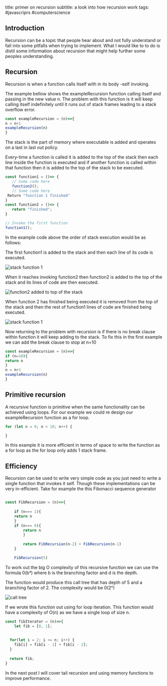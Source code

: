 title: primer on recursion
subtitle: a look into how recursion work 
tags: #javascriprs #computerscience

## Introduction 
Recursion can be a topic that people hear about and not fully understand or fall into some pitfalls when trying to implement. What I would like to to do is distil some information about recursion that might help further some peoples understanding. 

## Recursion

Recursion is when a function calls itself with in its body -self invoking. 

The example bellow shows the exampleRecursion function calling itself and passing in the new value n. The problem with this function is it will keep calling itself indefinitely until it runs out of stack frames leading to a stack overflow error.



``` javascript 
const exampleRecursion = (n)=>{
n = n+1
exampleRecursion(n)
}

```

The stack is the part of memory where executable is added and operates on a last in last out policy. 

Every-time a function is called it is added to the top of the  stack then each line inside the function is executed and if another function is called within that function then it is added to the top of the stack to be executed. 

```javascript
const function1 = ()=> {
   // Some code here
   function2();
   // Some code here
 Return "function 1 finished"
}
const function2 = ()=> {
   return "finished";
}

// Invoke the first function
function1();

```
In the example code above the order of stack execution would be as follows:

The first function1 is added to the stack and then each line of its code is executed. 

![stack function 1](https://dev-to-uploads.s3.amazonaws.com/uploads/articles/9nbpukdyakisu0oyycen.png)

When it reaches invoking function2 then function2 is added to the top of the stack and its lines of code are then executed.

![function2 added to top of the stack](https://dev-to-uploads.s3.amazonaws.com/uploads/articles/r49mjny58vx1adw0nxe4.png)

When function 2 has finished being executed it is removed from the top of the stack and then the rest of function1 lines of code are finished being executed. 

![stack function 1](https://dev-to-uploads.s3.amazonaws.com/uploads/articles/9nbpukdyakisu0oyycen.png)

Now returning to the problem with recursion is if there is no break clause within function it will keep adding to the stack. To fix this in the first example we can add the break clause to stop at n=10 


 

``` javascript 
const exampleRecursion = (n)=>{
if (n=10){
return n
}
n = n+1
exampleRecursion(n)
}

```

## Primitive recursion

A recursive function is primitive when the same functionality can be achieved using loops. For our example we could re design our exampleRecursion function as a for loop. 

```Javascript
for (let n = 0; n < 10; n++) {

}
```

In this example it is more efficient in terms of space to write the function as a for loop as the for loop only adds 1 stack frame. 


## Efficiency

Recursion can be used to write very simple code as you just need to write a single function that invokes it self. Though these implementations can be very in-efficient. Take for example the this Fibonacci sequence generator

```Javascript 

const FibRecursion = (n)=>{
    
    if (n=== 1){
    return n
    }
    if (n=== 0){
        return n
        }
    
        return FibRecursion(n-2) + FibRecursion(n-1)
    }

    FibRecursion(5)


```
To work out the big O complexity of this recursive function we can use the formula 0(bᵈ) where b is the branching factor and d is the depth.

The function would produce this call tree that has depth of 5 and a branching factor of 2. The complexity would be 0(2ⁿ)


![call tree](https://dev-to-uploads.s3.amazonaws.com/uploads/articles/7kn77tu3196ctibl5axe.png)

If we wrote this function out using for loop iteration. This function would have a complexity of O(n) as we have a single loop of size n.

```Javascript
const fibIterator = (n)=>{
    let fib = [0, 1];
  
  
  for(let i = 2; i <= n; i++) {
    fib[i] = fib[i - 1] + fib[i - 2]; 
  }
  
  return fib;
}

```

In the next post I will cover tail recursion and using memory functions to improve performance. 





 

  

 







 


